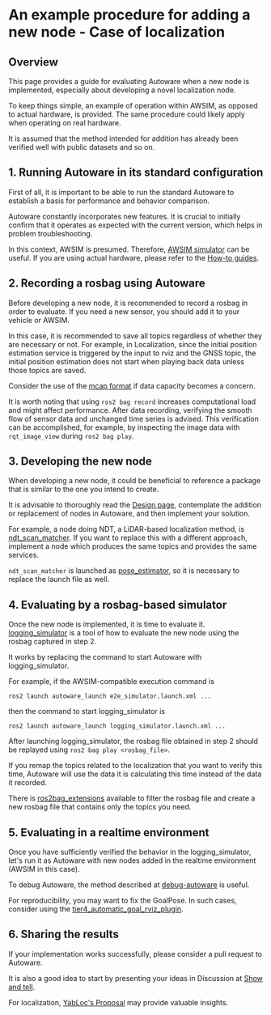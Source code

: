 # An example procedure for adding a new node - Case of localization

## Overview

This page provides a guide for evaluating Autoware when a new node is implemented, especially about developing a novel localization node.

To keep things simple, an example of operation within AWSIM, as opposed to actual hardware, is provided.
The same procedure could likely apply when operating on real hardware.

It is assumed that the method intended for addition has already been verified well with public datasets and so on.

## 1. Running Autoware in its standard configuration

First of all, it is important to be able to run the standard Autoware to establish a basis for performance and behavior comparison.

Autoware constantly incorporates new features.
It is crucial to initially confirm that it operates as expected with the current version, which helps in problem troubleshooting.

In this context, AWSIM is presumed.
Therefore, [AWSIM simulator](https://autowarefoundation.github.io/autoware-documentation/main/tutorials/ad-hoc-simulation/digital-twin-simulation/awsim-tutorial/) can be useful.
If you are using actual hardware, please refer to the [How-to guides](https://autowarefoundation.github.io/autoware-documentation/main/how-to-guides/).

## 2. Recording a rosbag using Autoware

Before developing a new node, it is recommended to record a rosbag in order to evaluate.
If you need a new sensor, you should add it to your vehicle or AWSIM.

In this case, it is recommended to save all topics regardless of whether they are necessary or not.
For example, in Localization, since the initial position estimation service is triggered by the input to rviz and the GNSS topic, the initial position estimation does not start when playing back data unless those topics are saved.

Consider the use of the [mcap format](https://mcap.dev/) if data capacity becomes a concern.

It is worth noting that using `ros2 bag record` increases computational load and might affect performance.
After data recording, verifying the smooth flow of sensor data and unchanged time series is advised.
This verification can be accomplished, for example, by inspecting the image data with `rqt_image_view` during `ros2 bag play`.

## 3. Developing the new node

When developing a new node, it could be beneficial to reference a package that is similar to the one you intend to create.

It is advisable to thoroughly read the [Design page](https://autowarefoundation.github.io/autoware-documentation/main/design/), contemplate the addition or replacement of nodes in Autoware, and then implement your solution.

For example, a node doing NDT, a LiDAR-based localization method, is [ndt_scan_matcher](https://github.com/autowarefoundation/autoware.universe/tree/main/localization/ndt_scan_matcher).
If you want to replace this with a different approach, implement a node which produces the same topics and provides the same services.

`ndt_scan_matcher` is launched as [pose_estimator](https://github.com/autowarefoundation/autoware.universe/blob/main/launch/tier4_localization_launch/launch/pose_estimator/pose_estimator.launch.xml), so it is necessary to replace the launch file as well.

## 4. Evaluating by a rosbag-based simulator

Once the new node is implemented, it is time to evaluate it.
[logging_simulator](https://autowarefoundation.github.io/autoware-documentation/main/tutorials/ad-hoc-simulation/rosbag-replay-simulation/) is a tool of how to evaluate the new node using the rosbag captured in step 2.

It works by replacing the command to start Autoware with logging_simulator.

For example, if the AWSIM-compatible execution command is

```
ros2 launch autoware_launch e2e_simulator.launch.xml ...
```

then the command to start logging_simulator is

```
ros2 launch autoware_launch logging_simulator.launch.xml ...
```

After launching logging_simulator, the rosbag file obtained in step 2 should be replayed using `ros2 bag play <rosbag_file>`.

If you remap the topics related to the localization that you want to verify this time, Autoware will use the data it is calculating this time instead of the data it recorded.

There is [ros2bag_extensions](https://github.com/tier4/ros2bag_extensions) available to filter the rosbag file and create a new rosbag file that contains only the topics you need.

## 5. Evaluating in a realtime environment

Once you have sufficiently verified the behavior in the logging_simulator, let's run it as Autoware with new nodes added in the realtime environment (AWSIM in this case).

To debug Autoware, the method described at [debug-autoware](https://autowarefoundation.github.io/autoware-documentation/main/how-to-guides/others/debug-autoware/) is useful.

For reproducibility, you may want to fix the GoalPose.
In such cases, consider using
the [tier4_automatic_goal_rviz_plugin](https://github.com/autowarefoundation/autoware.universe/tree/main/common/tier4_automatic_goal_rviz_plugin).

## 6. Sharing the results

If your implementation works successfully, please consider a pull request to Autoware.

It is also a good idea to start by presenting your ideas in Discussion at [Show and tell](https://github.com/orgs/autowarefoundation/discussions/categories/show-and-tell).

For localization, [YabLoc's Proposal](https://github.com/orgs/autowarefoundation/discussions/3484) may provide valuable insights.
